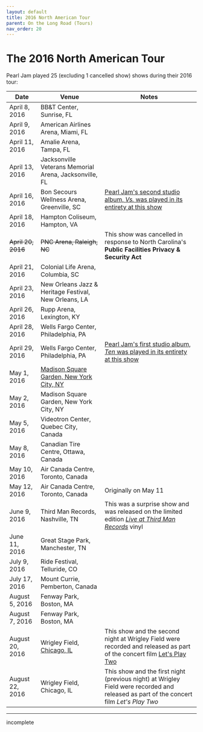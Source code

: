 ```yaml
---
layout: default
title: 2016 North American Tour
parent: On the Long Road (Tours)
nav_order: 20
---
```


# The 2016 North American Tour

Pearl Jam played 25 (excluding 1 cancelled show) shows during their 2016 tour:

| Date | Venue | Notes |
| ---- | ----- | ----- |
| April 8, 2016 | BB&T Center, Sunrise, FL | |
| April 9, 2016 | American Airlines Arena, Miami, FL | |
| April 11, 2016 | Amalie Arena, Tampa, FL | | 
| April 13, 2016 | Jacksonville Veterans Memorial Arena, Jacksonville, FL | |
| April 16, 2016 | Bon Secours Wellness Arena, Greenville, SC | [Pearl Jam's second studio album, *Vs.* was played in its entirety at this show](https://pearljamopedia.ml/docs/Notable-Mentions/Events/Vs-Show-2016) |
| April 18, 2016 | Hampton Coliseum, Hampton, VA | |
| ~~April 20, 2016~~ | ~~PNC Arena, Raleigh, NC~~ | This show was cancelled in response to North Carolina's **Public Facilities Privacy & Security Act** |
| April 21, 2016 | Colonial Life Arena, Columbia, SC | |
| April 23, 2016 | New Orleans Jazz & Heritage Festival, New Orleans, LA | |
| April 26, 2016 | Rupp Arena, Lexington, KY | |
| April 28, 2016 | Wells Fargo Center, Philadelphia, PA | |
| April 29, 2016 | Wells Fargo Center, Philadelphia, PA | [Pearl Jam's first studio album, *Ten* was played in its entirety at this show](https://pearljamopedia.ml/docs/Notable-Mentions/Events/Ten-Show-2016) |
| May 1, 2016 | [Madison Square Garden, New York City, NY](https://pearljamopedia.ml/docs/Notable-Mentions/Locations/MSG-NYC) | |
| May 2, 2016 | Madison Square Garden, New York City, NY | |
| May 5, 2016 | Videotron Center, Quebec City, Canada | |
| May 8, 2016 | Canadian Tire Centre, Ottawa, Canada | |
| May 10, 2016 | Air Canada Centre, Toronto, Canada | |
| May 12, 2016 | Air Canada Centre, Toronto, Canada | Originally on May 11 |
| June 9, 2016 | Third Man Records, Nashville, TN | This was a surprise show and was released on the limited edition [*Live at Third Man Records*](https://pearljamopedia.ml/docs/Albums/Live/Live-at-Third-Man) vinyl
| June 11, 2016 | Great Stage Park, Manchester, TN | |
| July 9, 2016 | Ride Festival, Telluride, CO | |
| July 17, 2016 | Mount Currie, Pemberton, Canada | |
| August 5, 2016 | Fenway Park, Boston, MA | |
| August 7, 2016 | Fenway Park, Boston, MA | |
| August 20, 2016 | Wrigley Field, [Chicago, IL](https://pearljamopedia.ml/docs/Notable-Mentions/Locations/Chicago-IL) | This show and the second night at Wrigley Field were recorded and released as part of the concert film [Let's Play Two](https://pearljamopedia.ml/docs/Notable-Mentions/Television-Film/Lets-Play-Two)
| August 22, 2016 | Wrigley Field, Chicago, IL | This show and the first night (previous night) at Wrigley Field were recorded and released as part of the concert film *Let's Play Two*

---------------------------------------------------------------------------------
incomplete
